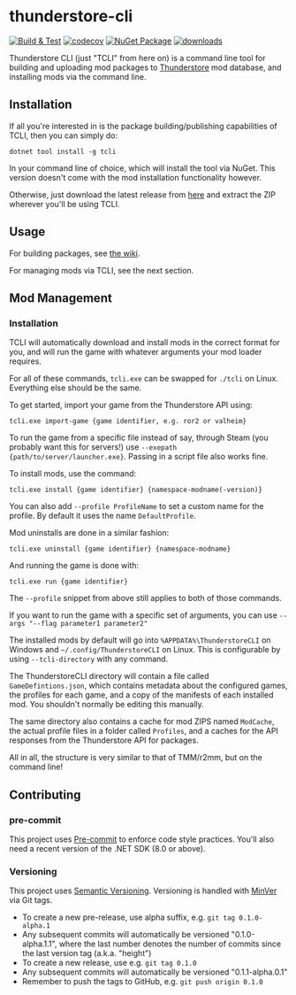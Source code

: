 # thunderstore-cli

[![Build & Test](https://github.com/thunderstore-io/thunderstore-cli/actions/workflows/test.yml/badge.svg)](https://github.com/thunderstore-io/thunderstore-cli/actions/workflows/test.yml)
[![codecov](https://codecov.io/gh/thunderstore-io/thunderstore-cli/branch/master/graph/badge.svg)](https://codecov.io/gh/thunderstore-io/thunderstore-cli)
[![NuGet Package](https://img.shields.io/nuget/v/tcli)](https://www.nuget.org/packages/tcli)
[![downloads](https://img.shields.io/nuget/dt/tcli)](https://www.nuget.org/packages/tcli)

Thunderstore CLI (just "TCLI" from here on) is a command line tool for building and uploading mod packages to
[Thunderstore](https://thunderstore.io/) mod database, and installing mods via the command line.

## Installation
If all you're interested in is the package building/publishing capabilities of TCLI, then you can simply do:
```
dotnet tool install -g tcli
```
In your command line of choice, which will install the tool via NuGet.
This version doesn't come with the mod installation functionality however.

Otherwise, just download the latest release from [here](https://github.com/thunderstore-io/thunderstore-cli/releases) and extract the ZIP wherever you'll be using TCLI.

## Usage
For building packages, see [the wiki](https://github.com/thunderstore-io/thunderstore-cli/wiki).

For managing mods via TCLI, see the next section.
## Mod Management

### Installation
TCLI will automatically download and install mods in the correct format for you, and will run the game with whatever arguments your mod loader requires.

For all of these commands, `tcli.exe` can be swapped for `./tcli` on Linux. Everything else should be the same.

To get started, import your game from the Thunderstore API using:
```
tcli.exe import-game {game identifier, e.g. ror2 or valheim}
```
To run the game from a specific file instead of say, through Steam (you probably want this for servers!) use `--exepath {path/to/server/launcher.exe}`. Passing in a script file also works fine.

To install mods, use the command:
```
tcli.exe install {game identifier} {namespace-modname(-version)}
```
You can also add `--profile ProfileName` to set a custom name for the profile. By default it uses the name `DefaultProfile`.

Mod uninstalls are done in a similar fashion:
```
tcli.exe uninstall {game identifier} {namespace-modname}
```
And running the game is done with:
```
tcli.exe run {game identifier}
```
The `--profile` snippet from above still applies to both of those commands.

If you want to run the game with a specific set of arguments, you can use `--args "--flag parameter1 parameter2"`

The installed mods by default will go into `%APPDATA%\ThunderstoreCLI` on Windows and `~/.config/ThunderstoreCLI` on Linux. This is configurable by using `--tcli-directory` with any command.

The ThunderstoreCLI directory will contain a file called `GameDefintions.json`, which contains metadata about the configured games, the profiles for each game, and a copy of the manifests of each installed mod. You shouldn't normally be editing this manually.

The same directory also contains a cache for mod ZIPS named `ModCache`, the actual profile files in a folder called `Profiles`, and a caches for the API responses from the Thunderstore API for packages.

All in all, the structure is very similar to that of TMM/r2mm, but on the command line!

## Contributing

### pre-commit

This project uses [Pre-commit](https://pre-commit.com/) to enforce code style practices.
You'll also need a recent version of the .NET SDK (8.0 or above).

### Versioning

This project uses [Semantic Versioning](https://semver.org/spec/v2.0.0.html).
Versioning is handled with [MinVer](https://github.com/adamralph/minver) via Git
tags.

* To create a new pre-release, use alpha suffix, e.g. `git tag 0.1.0-alpha.1`
* Any subsequent commits will automatically be versioned "0.1.0-alpha.1.1",
  where the last number denotes the number of commits since the last version tag
  (a.k.a. "height")
* To create a new release, use e.g. `git tag 0.1.0`
* Any subsequent commits will automatically be versioned "0.1.1-alpha.0.1"
* Remember to push the tags to GitHub, e.g. `git push origin 0.1.0`
